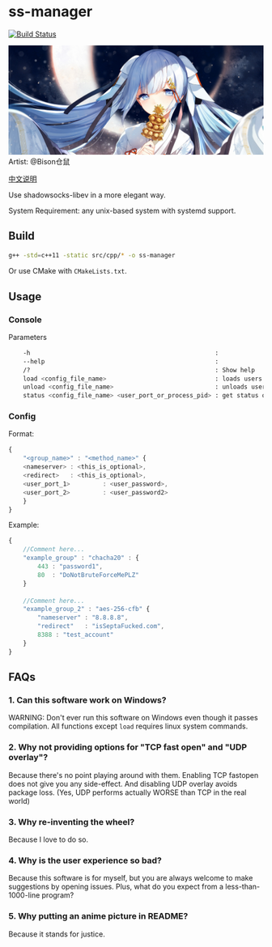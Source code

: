 # ss-manager

[![Build Status](https://travis-ci.org/LBYPatrick/ss-manager.svg?branch=master)](https://travis-ci.org/LBYPatrick/ss-manager)

![README_PIC](./resources/readme_pic.jpg)
Artist: @Bison仓鼠

[中文说明](./README.zhCN.md)

Use shadowsocks-libev in a more elegant way.

System Requirement: any unix-based system with systemd support.

## Build

```bash
g++ -std=c++11 -static src/cpp/* -o ss-manager
```

Or use CMake with ``CMakeLists.txt``.

## Usage

### Console

Parameters
```bash
    -h                                                   :
    --help                                               :
    /?                                                   : Show help
    load <config_file_name>                              : loads users based on the config file specified
    unload <config_file_name>                            : unloads users based on the config file specified (Need to load first)
    status <config_file_name> <user_port_or_process_pid> : get status of a port loaded with a specific config

```

### Config

Format:

```javascript
{
    "<group_name>" : "<method_name>" {
    <nameserver> : <this_is_optional>,
    <redirect>   : <this_is_optional>,
    <user_port_1>         : <user_password>,
    <user_port_2>         : <user_password2>
    }
}
```

Example:

```javascript
{
    //Comment here...
    "example_group" : "chacha20" : {
        443 : "password1",
        80  : "DoNotBruteForceMePLZ"
    }
    
    //Comment here...
    "example_group_2" : "aes-256-cfb" {
        "nameserver" : "8.8.8.8",
        "redirect"   : "isSeptaFucked.com",
        8388 : "test_account"
    }
}
```

## FAQs

### 1. Can this software work on Windows?

WARNING: Don't ever run this software on Windows even though it passes compilation. All functions except ``load`` requires linux system commands.

### 2. Why not providing options for "TCP fast open" and "UDP overlay"?

Because there's no point playing around with them. Enabling TCP fastopen does not give you any side-effect. And disabling UDP overlay avoids package loss. (Yes, UDP performs actually WORSE than TCP in the real world)

### 3. Why re-inventing the wheel? 

Because I love to do so.

### 4. Why is the user experience so bad?

Because this software is for myself, but you are always welcome to make suggestions by opening issues. Plus, what do you expect from a less-than-1000-line program?

### 5. Why putting an anime picture in README?

Because it stands for justice.